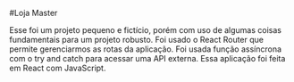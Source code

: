 #Loja Master

Esse foi um projeto pequeno e fictício, porém com uso de algumas coisas fundamentais para um projeto robusto.
Foi usado o React Router que permite gerenciarmos as rotas da aplicação.
Foi usada função assíncrona com o try and catch para acessar uma API externa.
Essa aplicação foi feita em React com JavaScript.


